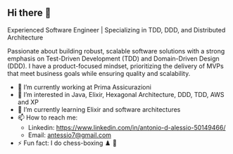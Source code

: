 ## Hi there 👋

Experienced Software Engineer | Specializing in TDD, DDD, and Distributed Architecture

Passionate about building robust, scalable software solutions with a strong emphasis on Test-Driven Development (TDD) and Domain-Driven Design (DDD). 
I have a product-focused mindset, prioritizing the delivery of MVPs that meet business goals while ensuring quality and scalability.

- 🔭 I’m currently working at Prima Assicurazioni
- 👀 I’m interested in Java, Elixir, Hexagonal Architecture, DDD, TDD, AWS and XP
- 🌱 I’m currently learning Elixir and software architectures
- 📫 How to reach me:
  - Linkedin: https://www.linkedin.com/in/antonio-d-alessio-50149466/
  - Email: antessio7@gmail.com
- ⚡ Fun fact: I do chess-boxing :chess_pawn: :boxing_glove: 
